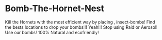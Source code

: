 # Bomb-The-Hornet-Nest
Kill the Hornets with the most efficient way by placing , insect-bombs!
Find the bests locations to drop your bombs!!!
Yeah!!! Stop using Raid or Aerosol!
Use our bombs!
100% Natural and ecofriendly!
